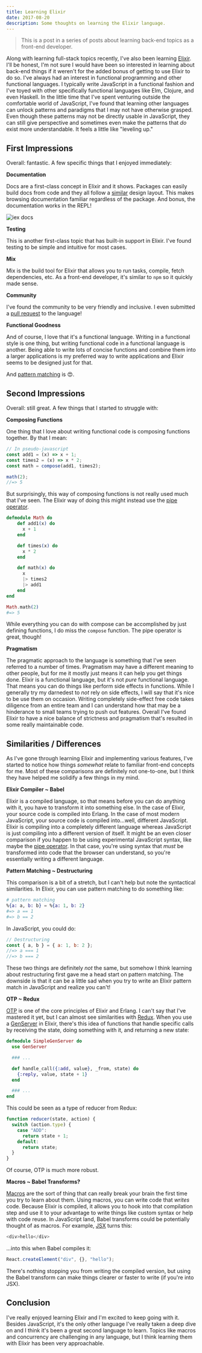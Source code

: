 ```yaml
---
title: Learning Elixir
date: 2017-08-20
description: Some thoughts on learning the Elixir language.
---
```


> This is a post in a series of posts about learning back-end topics as a front-end developer.

Along with learning full-stack topics recently, I've also been learning [Elixir](https://elixir-lang.org/). I'll be honest, I'm not sure I would have been so interested in learning about back-end things if it weren't for the added bonus of getting to use Elixir to do so. I've always had an interest in functional programming and other functional languages. I typically write JavaScript in a functional fashion and I've toyed with other specifically functional languages like Elm, Clojure, and even Haskell. In the little time that I've spent venturing outside the comfortable world of JavaScript, I've found that learning other languages can unlock patterns and paradigms that I may not have otherwise grasped. Even though these patterns may not be directly usable in JavaScript, they can still give perspective and sometimes even make the patterns that _do_ exist more understandable. It feels a little like "leveling up."

## First Impressions

Overall: fantastic. A few specific things that I enjoyed immediately:

**Documentation**

Docs are a first-class concept in Elixir and it shows. Packages can easily build docs from code and they all follow a [similar](https://hexdocs.pm/elixir/Kernel.html) design layout. This makes browsing documentation familiar regardless of the package. And bonus, the documentation works in the REPL!

![iex docs](https://s3-us-west-2.amazonaws.com/npbee/2017/learning-elixir/iex-docs.png)

**Testing**

This is another first-class topic that has built-in support in Elixir. I've found testing to be simple and intuitive for most cases.

**Mix**

Mix is the build tool for Elixir that allows you to run tasks, compile, fetch dependencies, etc. As a front-end developer, it's similar to `npm` so it quickly made sense.

**Community**

I've found the community to be very friendly and inclusive. I even submitted a [pull request](https://github.com/elixir-lang/elixir/pull/6310) to the language!

**Functional Goodness**

And of course, I love that it's a functional language. Writing in a functional style is one thing, but writing functional code in a functional language is another. Being able to write lots of concise functions and combine them into a larger applications is my preferred way to write applications and Elixir seems to be designed just for that.

And [pattern matching](https://elixir-lang.org/getting-started/pattern-matching.html) is 😍.

## Second Impressions

Overall: still great. A few things that I started to struggle with:

**Composing Functions**

One thing that I love about writing functional code is composing functions together. By that I mean:

```javascript
// In pseudo-javascript
const add1 = (x) => x + 1;
const times2 = (x) => x * 2;
const math = compose(add1, times2);

math(2);
//=> 5
```

But surprisingly, this way of composing functions is not really used much that I've seen. The Elixir way of doing this might instead use the [pipe operator](https://elixir-lang.org/getting-started/enumerables-and-streams.html#the-pipe-operator).

```elixir
defmodule Math do
	def add1(x) do
	  x + 1
	end

	def times(x) do
	  x * 2
	end

	def math(x) do
	  x
	  |> times2
	  |> add1
	end
end

Math.math(2)
#=> 5
```

While everything you can do with compose can be accomplished by just defining functions, I do miss the `compose` function. The pipe operator is great, though!

**Pragmatism**

The pragmatic approach to the language is something that I've seen referred to a number of times. Pragmatism may have a different meaning to other people, but for me it mostly just means it can help you get things done. Elixir is a functional language, but it's not _pure_ functional language. That means you can do things like perform side effects in functions. While I generally try my darnedest to _not_ rely on side effects, I will say that it's nice to be use them on occasion. Writing completely side-effect free code takes diligence from an entire team and I can understand how that may be a hinderance to small teams trying to push out features. Overall I've found Elixir to have a nice balance of strictness and pragmatism that's resulted in some really maintainable code.

## Similarities / Differences

As I've gone through learning Elixir and implementing various features, I've started to notice how things _somewhat_ relate to familiar front-end concepts for me. Most of these comparisons are definitely not one-to-one, but I think they have helped me solidify a few things in my mind.

**Elixir Compiler ~ Babel**

Elixir is a compiled language, so that means before you can do anything with it, you have to transform it into something else. In the case of Elixir, your source code is compiled into Erlang. In the case of most modern JavaScript, your source code is compiled into...well, different JavaScript. Elixir is compiling into a completely different language whereas JavaScript is just compiling into a different version of itself. It might be an even closer comparison if you happen to be using experimental JavaScript syntax, like maybe the [pipe operator](https://github.com/tc39/proposal-pipeline-operator). In that case, you're using syntax that _must_ be transformed into code that the browser can understand, so you're essentially writing a different language.

**Pattern Matching ~ Destructuring**

This comparison is a bit of a stretch, but I can't help but note the syntactical similarities. In Elixir, you can use pattern matching to do something like:

```elixir
# pattern matching
%{a: a, b: b} = %{a: 1, b: 2}
#=> a == 1
#=> b == 2
```

In JavaScript, you could do:

```javascript
// Destructuring
const { a, b } = { a: 1, b: 2 };
//=> a === 1
//=> b === 2
```

These two things are definitely _not_ the same, but somehow I think learning about restructuring first gave me a head start on pattern matching. The downside is that it can be a little sad when you try to write an Elixir pattern match in JavaScript and realize you can't!

**OTP ~ Redux**

[OTP](https://elixirschool.com/en/lessons/advanced/otp-concurrency/) is one of the core principles of Elixir and Erlang. I can't say that I've mastered it yet, but I can almost see similarities with [Redux](http://redux.js.org/). When you use a [GenServer](https://elixir-lang.org/getting-started/mix-otp/genserver.html) in Elixir, there's this idea of functions that handle specific calls by receiving the state, doing something with it, and returning a new state:

```elixir
defmodule SimpleGenServer do
  use GenServer

  ### ...

  def handle_call({:add, value}, _from, state) do
    {:reply, value, state + 1}
  end

  ### ...
end
```

This could be seen as a type of reducer from Redux:

```js
function reducer(state, action) {
  switch (action.type) {
    case "ADD":
      return state + 1;
    default:
      return state;
  }
}
```

Of course, OTP is much more robust.

**Macros ~ Babel Transforms?**

[Macros](https://elixir-lang.org/getting-started/meta/macros.html) are the sort of thing that can really break your brain the first time you try to learn about them. Using macros, you can write code that _writes_ code. Because Elixir is compiled, it allows you to hook into that compilation step and use it to your advantage to write things like custom syntax or help with code reuse. In JavaScript land, Babel transforms could be potentially thought of as macros. For example, [JSX](https://facebook.github.io/react/docs/jsx-in-depth.html) turns this:

```javascript
<div>hello</div>
```

...into this when Babel compiles it:

```javascript
React.createElement("div", {}, "hello");
```

There's nothing stopping you from writing the compiled version, but using the Babel transform can make things clearer or faster to write (if you're into JSX).

## Conclusion

I've really enjoyed learning Elixir and I'm excited to keep going with it. Besides JavaScript, it's the only other language I've really taken a deep dive on and I think it's been a great second language to learn. Topics like macros and concurrency are challenging in any language, but I think learning them with Elixir has been very approachable.
